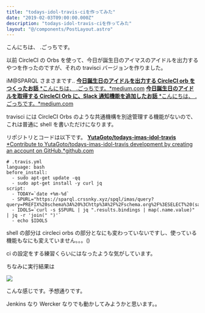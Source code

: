 ```yaml
---
title: "todays-idol-travis-ciを作ってみた"
date: "2019-02-03T09:00:00.000Z"
description: "todays-idol-travis-ciを作ってみた"
layout: "@/components/PostLayout.astro"
---
```


こんにちは、 .ごっちです。

以前 CircleCI の Orbs を使って、今日が誕生日のアイマスのアイドルを出力するやつを作ったのですが、それの travisci バージョンを作りました。

iM@SPARQL さまさまです..
[**今日誕生日のアイドルを出力する CircleCI orb をつくったお話**
*こんにちは、 .ごっちです。*medium.com](https://medium.com/@gggooottto/%E4%BB%8A%E6%97%A5%E8%AA%95%E7%94%9F%E6%97%A5%E3%81%AE%E3%82%A2%E3%82%A4%E3%83%89%E3%83%AB%E3%82%92%E5%87%BA%E5%8A%9B%E3%81%99%E3%82%8Bcircleci-orb%E3%82%92%E3%81%A4%E3%81%8F%E3%81%A3%E3%81%9F%E3%81%8A%E8%A9%B1-fff413118a40)
[**今日誕生日のアイドルを取得する CircleCI Orb に、Slack 通知機能を追加したお話**
*こんにちは、 .ごっちです。*medium.com](https://medium.com/@gggooottto/%E4%BB%8A%E6%97%A5%E8%AA%95%E7%94%9F%E6%97%A5%E3%81%AE%E3%82%A2%E3%82%A4%E3%83%89%E3%83%AB%E3%82%92%E5%8F%96%E5%BE%97%E3%81%99%E3%82%8Bcircleci-orb%E3%81%AB-slack%E9%80%9A%E7%9F%A5%E6%A9%9F%E8%83%BD%E3%82%92%E8%BF%BD%E5%8A%A0%E3%81%97%E3%81%9F%E3%81%8A%E8%A9%B1-b476792eb9fc)

travisci には CircleCI Orbs のような共通機構を別途管理する機能がないので、これは普通に shell を書いただけになります。

リポジトリとコードは以下です。
[**YutaGoto/todays-imas-idol-travis**
*Contribute to YutaGoto/todays-imas-idol-travis development by creating an account on GitHub.*github.com](https://github.com/YutaGoto/todays-imas-idol-travis)

    # .travis.yml
    language: bash
    before_install:
      - sudo apt-get update -qq
      - sudo apt-get install -y curl jq
    script:
      - TODAY=`date +%m-%d`
      - SPURL="https://sparql.crssnky.xyz/spql/imas/query?query=PREFIX%20schema%3A%20%3Chttp%3A%2F%2Fschema.org%2F%3ESELECT%20(sample(%3Fo)%20as%20%3Fdate)%20(sample(%3Fn)%20as%20%3Fname)%20WHERE%20%7B%20%3Fsub%20schema%3AbirthDate%20%3Fo%3B%20schema%3Aname%7Cschema%3AalternateName%20%3Fn%3BFILTER(regex(str(%3Fo)%2C%20%22$TODAY%22%20)).%7Dgroup%20by(%3Fn)order%20by(%3Fname)"
      - IDOLS=`curl -s $SPURL | jq ".results.bindings | map(.name.value)" | jq -r 'join(" ")'`
      - echo $IDOLS

shell の部分は circleci orbs の部分となにも変わっていないですし、使っている機能もなにも変えていません。。。()

ci の設定をする練習くらいにはなったような気がしています。

ちなみに実行結果は

![](https://cdn-images-1.medium.com/max/2000/1*Ke87f3KHBu7GG_Za0tXEMQ.png)

こんな感じです。予想通りです。

Jenkins なり Wercker なりでも動かしてみようかと思います。。
